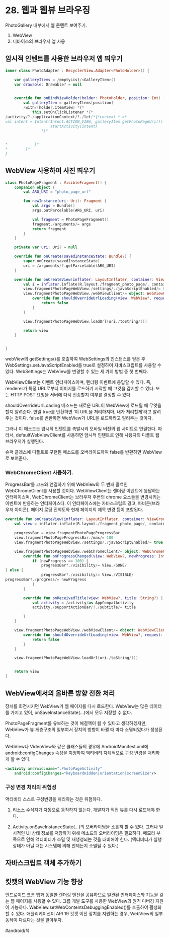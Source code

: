 # 28. 웹과 웹뷰 브라우징
PhotoGallery 내부에서 웹 콘텐트 보여주기.
1. WebView
2. 디바이스의 브라우저 앱 사용

## 암시적 인텐트를 사용한 브라우저 앱 띄우기
```kotlin
inner class PhotoAdapter : RecyclerView.Adapter<PhotoHolder>() {

    var galleryItems = /emptyList/<GalleryItem>()
    var drawable: Drawable? = null

  
    override fun onBindViewHolder(holder: PhotoHolder, position: Int) {
        val galleryItem = galleryItems[position]
        /with/(holder.itemView) *{*
            this.setOnClickListener *{*
/activity/?./applicationContext/?./let/*{*context *->*
val intent = Intent(Intent.ACTION_VIEW, galleryItem.getPhotoPageUri())
                    startActivity(intent)
                *}*


*            }*
*        }*
}

```
## WebView 사용하여 사진 띄우기
```kotlin
class PhotoPageFragment : VisibleFragment() {
    companion object {
        val ARG_URI = "photo_page_url"

        fun newInstance(uri: Uri): Fragment {
            val args = Bundle()
            args.putParcelable(ARG_URI, uri)

            val fragment = PhotoPageFragment()
            fragment./arguments/= args
            return fragment
        }
    }

    private var uri: Uri? = null

    override fun onCreate(savedInstanceState: Bundle?) {
        super.onCreate(savedInstanceState)
        uri = /arguments/?.getParcelable(ARG_URI)
    }

    override fun onCreateView(inflater: LayoutInflater, container: ViewGroup?, savedInstanceState: Bundle?): View? {
        val £ = inflater.inflate(R.layout./fragment_photo_page/, container, false)
        view.fragmentPhotoPageWebView./settings/./javaScriptEnabled/= true
        view.fragmentPhotoPageWebView./webViewClient/= object: WebViewClient() {
            override fun shouldOverrideUrlLoading(view: WebView?, request: WebResourceRequest?): Boolean {
                return false
            }
        }

        view.fragmentPhotoPageWebView.loadUrl(uri./toString/())

        return view
    }


}

```

webView의 getSettings()를 호출하여 WebSettings의 인스턴스를 얻은 후 WebSettings.setJavaScriptEnabled를 true로 설정하여 자바스크립트를 사용할 수 있다. 
WebSettings는 WebView를 변경할 수 있는 세 가지 방법 중 첫 번째다.

WebViewClient는 이벤트 인터페이스이며, 렌더링 이벤트에 응답할 수 있다.
즉, renderer가 특정 URL로부터 이미지를 로드하기 시작할 때 그것을 감지할 수 있다.
또는 HTTP POST 요청을 서버에 다시 전송할지 여부를 결정할 수 있다.

shouldOverrideUrlLoading 메소드는 새로운 URL이 WebView에 로드될 때 무엇을 할지 알려준다. 만일 true를 반환하면 ‘이 URL을 처리하지마, 내가 처리할게’라고 알려주는 것이다. false를 반환하면 WebView가 URL을 로드하라고 알려주는 것이다.

그러나 이 메소드는 암시적 인텐트를 촉발시켜 모바일 버전의 웹 사이트로 연결한다. 따라서, defaultWebViewClient를 사용하면 암시적 인텐트로 인해 사용자의 디폴트 웹 브라우저가 실행된다.

슈퍼 클래스에 디폴트로 구현된 메소드를 오버라이드하여 false를 반환하면 WebView로 보여준다.

### WebChromeClient 사용하기.
ProgressBar를 코드와 연결하기 위해 WebView의 두 번째 콜백인 WebChromeClient를 사용할 것이다. 
WebViewClient는 렌더링 이벤트에 응답하는 인터페이스며, WebChromeClient는 브라우저 주변의 chrome 요소들을 변경시키는 이벤트에 반응하는 인터페이스다. 
이 인터페이스에는 자바스크립트 경고, 파비콘(브라우저 아이콘), 페이지 로딩 진척도와 현재 페이지의 제목 변경 등이 포함된다. 

```kotlin
override fun onCreateView(inflater: LayoutInflater, container: ViewGroup?, savedInstanceState: Bundle?): View? {
    val view = inflater.inflate(R.layout./fragment_photo_page/, container, false)

    progressBar = view.fragmentPhotoPageProgressBar
    view.fragmentPhotoPageProgressBar./max/= 100
    view.fragmentPhotoPageWebView./settings/./javaScriptEnabled/= true

    view.fragmentPhotoPageWebView./webChromeClient/= object: WebChromeClient() {
        override fun onProgressChanged(view: WebView?, newProgress: Int) {
            if (newProgress == 100) {
                progressBar?./visibility/= View./GONE/
} else {
                progressBar?./visibility/= View./VISIBLE/
progressBar?./progress/= newProgress
            }
        }

        override fun onReceivedTitle(view: WebView?, title: String?) {
            val activity = /activity/as AppCompatActivity
            activity./supportActionBar/?./subtitle/= title

        }
    }

    view.fragmentPhotoPageWebView./webViewClient/= object: WebViewClient() {
        override fun shouldOverrideUrlLoading(view: WebView?, request: WebResourceRequest?): Boolean {
            return false
        }
    }

    view.fragmentPhotoPageWebView.loadUrl(uri./toString/())


    return view
}
```

## WebView에서의 올바른 방향 전환 처리
장치를 회전시키면 WebView가 웹 페이지를 다시 로드한다.
WebView는 많은 데이터를 가지고 있어, onSaveInstanceState(...)에서 모두 저장할 수 없다.

PhotoPageFragment를 유보하는 것이 해결책이 될 수 있다고 생각하겠지만,
WebView가 뷰 게층구조의 일부여서 장치의 방향이 바뀔 때 마다 소멸되었다가 생성된다.

WebView나 VideoView와 같은 클래스들의 경우에 AndroidManifest.xml에 android:configChanges 속성을 지정하여 액티비티 자체적으로 구성 변경을 처리하게  할 수 있다. 

```xml
<activity android:name=".PhotoPageActivity"
    android:configChanges="keyboardHidden|orientation|screenSize"/>
```

### 구성 변경 처리의 위험성
액티비티 스스로 구성변경을 처리하는 것은 위험하다.

1.  리소스 수식자가 자동으로 동작하지 않는다.
개발자가 직접 뷰를 다시 로드해야 한다.

2. Activity.onSaveInstanceState(…)의 오버라이딩을 소홀히 할 수 있다.
그러나 일시적인 UI 상태 정보를 저장하기 위해 메소드의 오버라이딩은 필요하다.
메모리 부족으로 인해 액티비티가 소멸 및 재생성되는 것을 대비해야 한다.
(액티비티가 실행 상태가 아닐 때는 시스템에 의해 언제든지 소멸될 수 있다.)

## 자바스크립트 객체 추가하기
## 킷캣의 WebView 기능 향상
안드로이드 크롬 앱과 동일한 렌더링 엔진을 공유하므로 일관된 인터페이스와 기능을 갖는 웹 페이지를 사용할 수 있다.
크롬 개발 도구를 사용한 WebView의 원격 디버깅 지원이 가능하다.
WebView.setWebContentsDebuggingEnabled()를 호출하여 활성화할 수 있다.
애플리케이션이 API 19 킷캣 이전 장치를 지원하는 경우, WebView의 일부 동작이 다르다는 것을 알아두자.



#android/책